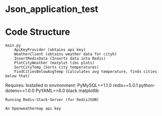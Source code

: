 # Json_application_test

# Code Structure
    main.py
        ApiKeyProvider (obtains api key)
        WeatherClient (obtains weather data for cityh)
        InsertRedisData (Inserts data into Redis)
        PlotCityWeather (matplot libs plots)
        SortCityTemp (Sorts city temperatures)
        FindCitiesBelowAvgTemp (Calculates avg temperature, finds cities below that)
    
Requires:
    Installed in environment:
        PyMySQL==1.1.0
        redis==5.0.1
        python-dotenv==1.0.0
        PyYAML==6.0
        black
        matplotlib

    Running Redis-Stack-Server (for RedisJSON)

    An Openweathermap api key